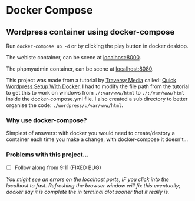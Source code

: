 # Docker Compose

## Wordpress container using docker-compose

Run `docker-compose up -d` or by clicking the play button in docker desktop.

The webiste container, can be scene at [localhost:8000](localhost:8000).

The phpmyadmin container, can be scene at [localhost:8080](localhost:8080).

This project was made from a tutorial by [Traversy Media](https://www.youtube.com/@TraversyMedia) called: [Quick Wordpress Setup With Docker](https://www.youtube.com/watch?v=pYhLEV-sRpY). I had to modify the file path from the tutorial to get this to work on windows from `./:var/www/html` to `./:/var/www/html` inside the docker-compose.yml file. I also created a sub directory to better organise the code: `./wordpress/:/var/www/html`.

### Why use docker-compose?

Simplest of answers: with docker you would need to create/destory a container each time you make a change, with docker-compose it doesn't...

### Problems with this project...

- [ ] Follow along from 9:11 (FIXED BUG)

*You might see an errors on the localhost ports, IF you click into the localhost to fast. Refreshing the browser window will fix this eventually; docker say it is complete the in terminal alot sooner that it really is.*